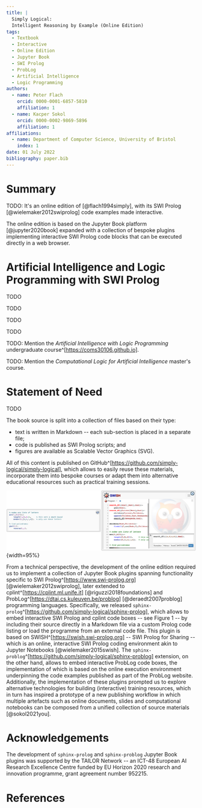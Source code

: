```yaml
---
title: |
  Simply Logical:
  Intelligent Reasoning by Example (Online Edition)
tags:
  - Textbook
  - Interactive
  - Online Edition
  - Jupyter Book
  - SWI Prolog
  - ProbLog
  - Artificial Intelligence
  - Logic Programming
authors:
  - name: Peter Flach
    orcid: 0000-0001-6857-5810
    affiliation: 1
  - name: Kacper Sokol
    orcid: 0000-0002-9869-5896
    affiliation: 1
affiliations:
  - name: Department of Computer Science, University of Bristol
    index: 1
date: 01 July 2022
bibliography: paper.bib
---
```


# Summary #

TODO:
  It's an online edition of [@flach1994simply],
  with its SWI Prolog [@wielemaker2012swiprolog] code examples
  made interactive.

The online edition is based on the Jupyter Book platform [@jupyter2020book]
expanded with a collection of bespoke plugins implementing interactive
SWI Prolog code blocks that can be executed directly in a web browser.

# Artificial Intelligence and Logic Programming with SWI Prolog #

<!-- learning objectives -->
TODO

<!-- contents summary -->
TODO

<!-- instructional design -->
TODO

<!-- experience of use in teaching and learning situations -->
TODO

TODO:
  Mention the *Artificial Intelligence with Logic Programming*
  undergraduate course^[https://coms30106.github.io].

TODO:
  Mention the *Computational Logic for Artificial Intelligence*
  master's course.

# Statement of Need #

<!-- how these contribute to computationally enabled teaching and learning
     how they might be adopted by others -->
TODO

The book source is split into a collection of files based on their type:

* text is written in Markdown -- each sub-section is placed in a separate file;
* code is published as SWI Prolog scripts; and
* figures are available as Scalable Vector Graphics (SVG).

All of this content is published on
GitHub^[https://github.com/simply-logical/simply-logical], which allows to
easily reuse these materials, incorporate them into bespoke courses or
adapt them into alternative educational resources such as practical
training sessions.

![Interactive SWI Prolog code box based on SWISH.](codebox.png){width=95%}

From a technical perspective, the development of the online edition required us
to implement a collection of Jupyter Book plugins spanning functionality
specific to SWI Prolog^[https://www.swi-prolog.org] [@wielemaker2012swiprolog],
later extended to cplint^[https://cplint.ml.unife.it] [@riguzzi2018foundations]
and ProbLog^[https://dtai.cs.kuleuven.be/problog] [@deraedt2007problog]
programming languages.
Specifically, we released
`sphinx-prolog`^[https://github.com/simply-logical/sphinx-prolog], which
allows to embed interactive SWI Prolog and cplint code boxes -- see Figure 1 --
by including their source directly in a Markdown file via a custom Prolog code
listing or load the programme from an external code file.
This plugin is based on SWISH^[https://swish.swi-prolog.org] --
SWI Prolog for Sharing -- which is an online, interactive SWI Prolog coding
environment akin to Jupyter Notebooks [@wielemaker2015swish].
The `sphinx-problog`^[https://github.com/simply-logical/sphinx-problog]
extension, on the other hand, allows to embed interactive ProbLog code boxes,
the implementation of which is based on the online execution environment
underpinning the code examples published as part of the ProbLog website.
Additionally, the implementation of these plugins prompted us to explore
alternative technologies for building (interactive) training resources,
which in turn has inspired a prototype of a new publishing workflow in which
multiple artefacts such as online documents, slides and computational notebooks
can be composed from a unified collection of source materials [@sokol2021you].

# Acknowledgements #

The development of `sphinx-prolog` and `sphinx-problog` Jupyter Book plugins
was supported by the TAILOR Network -- an ICT-48 European AI Research
Excellence Centre funded by EU Horizon 2020 research and innovation programme,
grant agreement number 952215.

# References #
